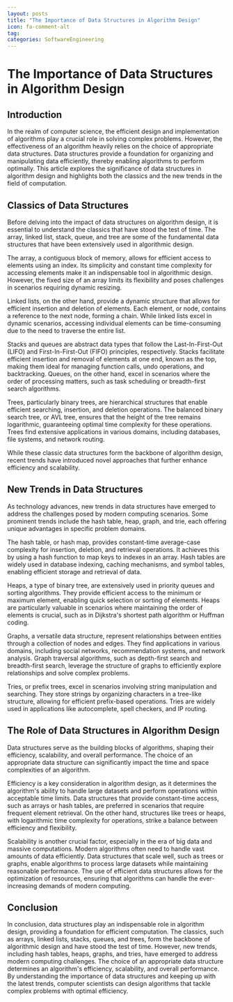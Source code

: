 ```yaml
---
layout: posts
title: "The Importance of Data Structures in Algorithm Design"
icon: fa-comment-alt
tag:      
categories: SoftwareEngineering
---
```



# The Importance of Data Structures in Algorithm Design

## Introduction

In the realm of computer science, the efficient design and implementation of algorithms play a crucial role in solving complex problems. However, the effectiveness of an algorithm heavily relies on the choice of appropriate data structures. Data structures provide a foundation for organizing and manipulating data efficiently, thereby enabling algorithms to perform optimally. This article explores the significance of data structures in algorithm design and highlights both the classics and the new trends in the field of computation.

## Classics of Data Structures

Before delving into the impact of data structures on algorithm design, it is essential to understand the classics that have stood the test of time. The array, linked list, stack, queue, and tree are some of the fundamental data structures that have been extensively used in algorithmic design.

The array, a contiguous block of memory, allows for efficient access to elements using an index. Its simplicity and constant time complexity for accessing elements make it an indispensable tool in algorithmic design. However, the fixed size of an array limits its flexibility and poses challenges in scenarios requiring dynamic resizing.

Linked lists, on the other hand, provide a dynamic structure that allows for efficient insertion and deletion of elements. Each element, or node, contains a reference to the next node, forming a chain. While linked lists excel in dynamic scenarios, accessing individual elements can be time-consuming due to the need to traverse the entire list.

Stacks and queues are abstract data types that follow the Last-In-First-Out (LIFO) and First-In-First-Out (FIFO) principles, respectively. Stacks facilitate efficient insertion and removal of elements at one end, known as the top, making them ideal for managing function calls, undo operations, and backtracking. Queues, on the other hand, excel in scenarios where the order of processing matters, such as task scheduling or breadth-first search algorithms.

Trees, particularly binary trees, are hierarchical structures that enable efficient searching, insertion, and deletion operations. The balanced binary search tree, or AVL tree, ensures that the height of the tree remains logarithmic, guaranteeing optimal time complexity for these operations. Trees find extensive applications in various domains, including databases, file systems, and network routing.

While these classic data structures form the backbone of algorithm design, recent trends have introduced novel approaches that further enhance efficiency and scalability.

## New Trends in Data Structures

As technology advances, new trends in data structures have emerged to address the challenges posed by modern computing scenarios. Some prominent trends include the hash table, heap, graph, and trie, each offering unique advantages in specific problem domains.

The hash table, or hash map, provides constant-time average-case complexity for insertion, deletion, and retrieval operations. It achieves this by using a hash function to map keys to indexes in an array. Hash tables are widely used in database indexing, caching mechanisms, and symbol tables, enabling efficient storage and retrieval of data.

Heaps, a type of binary tree, are extensively used in priority queues and sorting algorithms. They provide efficient access to the minimum or maximum element, enabling quick selection or sorting of elements. Heaps are particularly valuable in scenarios where maintaining the order of elements is crucial, such as in Dijkstra's shortest path algorithm or Huffman coding.

Graphs, a versatile data structure, represent relationships between entities through a collection of nodes and edges. They find applications in various domains, including social networks, recommendation systems, and network analysis. Graph traversal algorithms, such as depth-first search and breadth-first search, leverage the structure of graphs to efficiently explore relationships and solve complex problems.

Tries, or prefix trees, excel in scenarios involving string manipulation and searching. They store strings by organizing characters in a tree-like structure, allowing for efficient prefix-based operations. Tries are widely used in applications like autocomplete, spell checkers, and IP routing.

## The Role of Data Structures in Algorithm Design

Data structures serve as the building blocks of algorithms, shaping their efficiency, scalability, and overall performance. The choice of an appropriate data structure can significantly impact the time and space complexities of an algorithm.

Efficiency is a key consideration in algorithm design, as it determines the algorithm's ability to handle large datasets and perform operations within acceptable time limits. Data structures that provide constant-time access, such as arrays or hash tables, are preferred in scenarios that require frequent element retrieval. On the other hand, structures like trees or heaps, with logarithmic time complexity for operations, strike a balance between efficiency and flexibility.

Scalability is another crucial factor, especially in the era of big data and massive computations. Modern algorithms often need to handle vast amounts of data efficiently. Data structures that scale well, such as trees or graphs, enable algorithms to process large datasets while maintaining reasonable performance. The use of efficient data structures allows for the optimization of resources, ensuring that algorithms can handle the ever-increasing demands of modern computing.

## Conclusion

In conclusion, data structures play an indispensable role in algorithm design, providing a foundation for efficient computation. The classics, such as arrays, linked lists, stacks, queues, and trees, form the backbone of algorithmic design and have stood the test of time. However, new trends, including hash tables, heaps, graphs, and tries, have emerged to address modern computing challenges. The choice of an appropriate data structure determines an algorithm's efficiency, scalability, and overall performance. By understanding the importance of data structures and keeping up with the latest trends, computer scientists can design algorithms that tackle complex problems with optimal efficiency.